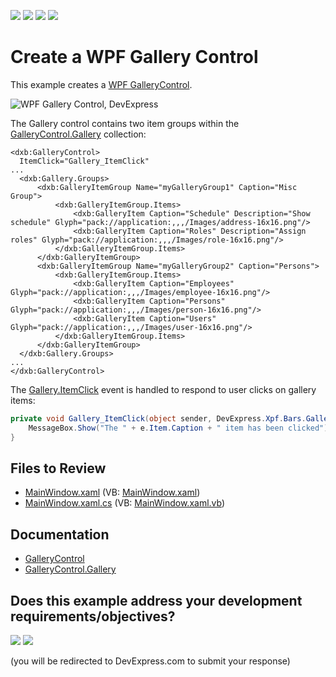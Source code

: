 <!-- default badges list -->
![](https://img.shields.io/endpoint?url=https://codecentral.devexpress.com/api/v1/VersionRange/128640755/22.2.2%2B)
[![](https://img.shields.io/badge/Open_in_DevExpress_Support_Center-FF7200?style=flat-square&logo=DevExpress&logoColor=white)](https://supportcenter.devexpress.com/ticket/details/E2275)
[![](https://img.shields.io/badge/📖_How_to_use_DevExpress_Examples-e9f6fc?style=flat-square)](https://docs.devexpress.com/GeneralInformation/403183)
[![](https://img.shields.io/badge/💬_Leave_Feedback-feecdd?style=flat-square)](#does-this-example-address-your-development-requirementsobjectives)
<!-- default badges end -->

# Create a WPF Gallery Control

This example creates a [WPF GalleryControl](https://docs.devexpress.com/WPF/DevExpress.Xpf.Bars.GalleryControl).

![WPF Gallery Control, DevExpress](https://raw.githubusercontent.com/DevExpress-Examples/how-to-create-a-gallerycontrol-e2275/22.2.2%2B/i/wpf-gallery-control-devexpress.png)

The Gallery control contains two item groups within the [GalleryControl.Gallery](https://docs.devexpress.com/WPF/DevExpress.Xpf.Bars.GalleryControl.Gallery) collection:

```xaml
<dxb:GalleryControl>
  ItemClick="Gallery_ItemClick"
...
  <dxb:Gallery.Groups>
      <dxb:GalleryItemGroup Name="myGalleryGroup1" Caption="Misc Group">
          <dxb:GalleryItemGroup.Items>
              <dxb:GalleryItem Caption="Schedule" Description="Show schedule" Glyph="pack://application:,,,/Images/address-16x16.png"/>
              <dxb:GalleryItem Caption="Roles" Description="Assign roles" Glyph="pack://application:,,,/Images/role-16x16.png"/>
          </dxb:GalleryItemGroup.Items>
      </dxb:GalleryItemGroup>
      <dxb:GalleryItemGroup Name="myGalleryGroup2" Caption="Persons">
          <dxb:GalleryItemGroup.Items>
              <dxb:GalleryItem Caption="Employees" Glyph="pack://application:,,,/Images/employee-16x16.png"/>
              <dxb:GalleryItem Caption="Persons" Glyph="pack://application:,,,/Images/person-16x16.png"/>
              <dxb:GalleryItem Caption="Users" Glyph="pack://application:,,,/Images/user-16x16.png"/>
          </dxb:GalleryItemGroup.Items>
      </dxb:GalleryItemGroup>
  </dxb:Gallery.Groups>
...
</dxb:GalleryControl>
```

The [Gallery.ItemClick](https://docs.devexpress.com/WPF/DevExpress.Xpf.Bars.Gallery.ItemClick) event is handled to respond to user clicks on gallery items:

```csharp
private void Gallery_ItemClick(object sender, DevExpress.Xpf.Bars.GalleryItemEventArgs e) {
    MessageBox.Show("The " + e.Item.Caption + " item has been clicked");
}
```

## Files to Review

* [MainWindow.xaml](./CS/GalleryControl_Ex/MainWindow.xaml) (VB: [MainWindow.xaml](./VB/GalleryControl_Ex/MainWindow.xaml))
* [MainWindow.xaml.cs](./CS/GalleryControl_Ex/MainWindow.xaml.cs) (VB: [MainWindow.xaml.vb](./VB/GalleryControl_Ex/MainWindow.xaml.vb))


## Documentation

* [GalleryControl](https://docs.devexpress.com/WPF/DevExpress.Xpf.Bars.GalleryControl)
* [GalleryControl.Gallery](https://docs.devexpress.com/WPF/DevExpress.Xpf.Bars.GalleryControl.Gallery)
<!-- feedback -->
## Does this example address your development requirements/objectives?

[<img src="https://www.devexpress.com/support/examples/i/yes-button.svg"/>](https://www.devexpress.com/support/examples/survey.xml?utm_source=github&utm_campaign=create-wpf-gallery-control&~~~was_helpful=yes) [<img src="https://www.devexpress.com/support/examples/i/no-button.svg"/>](https://www.devexpress.com/support/examples/survey.xml?utm_source=github&utm_campaign=create-wpf-gallery-control&~~~was_helpful=no)

(you will be redirected to DevExpress.com to submit your response)
<!-- feedback end -->
